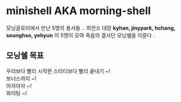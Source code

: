 # minishell AKA morning-shell
모닝글로리에서 만난 5명의 용사들 ..
최연소 대장 **kyhan, jinypark, hchang, seunghso, yehyun**
이 5명이 모여 죽음의 결사단 모닝쉘을 이룬다 .

<h2>모닝쉘 목표</h2>
우리보다 빨리 시작한 스터디보다 빨리 끝내기 ~!<br>
보너스까지 ~!<br>
아자아자 ~!<br>
화이팅 ~!

